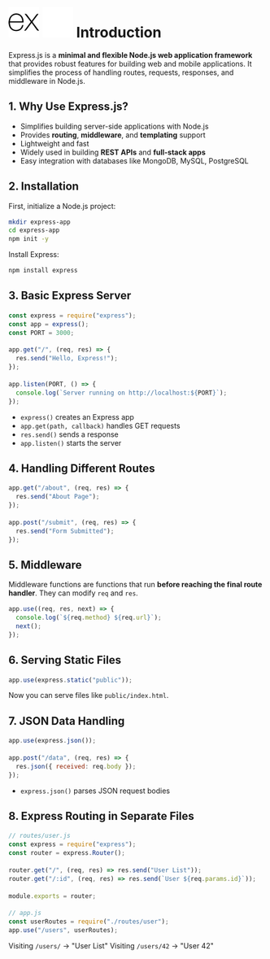 # ![ ](../assets/Express.js_light.svg#only-light) ![ ](../assets/Express.js_dark.svg#only-dark) Introduction

Express.js is a **minimal and flexible Node.js web application framework** that provides robust features for building web and mobile applications. It simplifies the process of handling routes, requests, responses, and middleware in Node.js.

## 1. Why Use Express.js?

- Simplifies building server-side applications with Node.js
- Provides **routing**, **middleware**, and **templating** support
- Lightweight and fast
- Widely used in building **REST APIs** and **full-stack apps**
- Easy integration with databases like MongoDB, MySQL, PostgreSQL

## 2. Installation

First, initialize a Node.js project:

```bash
mkdir express-app
cd express-app
npm init -y
````

Install Express:

```bash
npm install express
```

## 3. Basic Express Server

```js
const express = require("express");
const app = express();
const PORT = 3000;

app.get("/", (req, res) => {
  res.send("Hello, Express!");
});

app.listen(PORT, () => {
  console.log(`Server running on http://localhost:${PORT}`);
});
```

- `express()` creates an Express app
- `app.get(path, callback)` handles GET requests
- `res.send()` sends a response
- `app.listen()` starts the server

## 4. Handling Different Routes

```js
app.get("/about", (req, res) => {
  res.send("About Page");
});

app.post("/submit", (req, res) => {
  res.send("Form Submitted");
});
```

## 5. Middleware

Middleware functions are functions that run **before reaching the final route handler**. They can modify `req` and `res`.

```js
app.use((req, res, next) => {
  console.log(`${req.method} ${req.url}`);
  next();
});
```

## 6. Serving Static Files

```js
app.use(express.static("public"));
```

Now you can serve files like `public/index.html`.

## 7. JSON Data Handling

```js
app.use(express.json());

app.post("/data", (req, res) => {
  res.json({ received: req.body });
});
```

- `express.json()` parses JSON request bodies

## 8. Express Routing in Separate Files

```js
// routes/user.js
const express = require("express");
const router = express.Router();

router.get("/", (req, res) => res.send("User List"));
router.get("/:id", (req, res) => res.send(`User ${req.params.id}`));

module.exports = router;

// app.js
const userRoutes = require("./routes/user");
app.use("/users", userRoutes);
```

Visiting `/users/` → "User List"
Visiting `/users/42` → "User 42"
